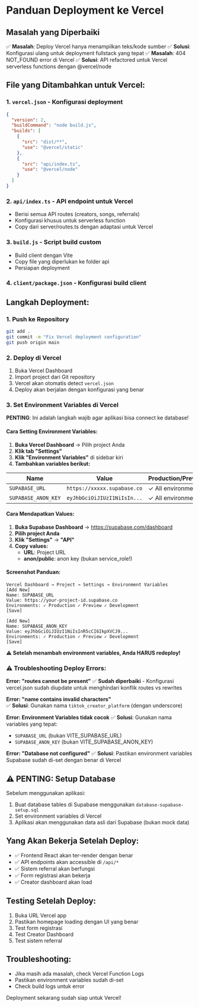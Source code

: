 # Panduan Deployment ke Vercel

## Masalah yang Diperbaiki
✅ **Masalah**: Deploy Vercel hanya menampilkan teks/kode sumber
✅ **Solusi**: Konfigurasi ulang untuk deployment fullstack yang tepat
✅ **Masalah**: 404 NOT_FOUND error di Vercel
✅ **Solusi**: API refactored untuk Vercel serverless functions dengan @vercel/node

## File yang Ditambahkan untuk Vercel:

### 1. `vercel.json` - Konfigurasi deployment
```json
{
  "version": 2,
  "buildCommand": "node build.js",
  "builds": [
    {
      "src": "dist/**",
      "use": "@vercel/static"
    },
    {
      "src": "api/index.ts", 
      "use": "@vercel/node"
    }
  ]
}
```

### 2. `api/index.ts` - API endpoint untuk Vercel
- Berisi semua API routes (creators, songs, referrals)
- Konfigurasi khusus untuk serverless function
- Copy dari server/routes.ts dengan adaptasi untuk Vercel

### 3. `build.js` - Script build custom
- Build client dengan Vite
- Copy file yang diperlukan ke folder api
- Persiapan deployment

### 4. `client/package.json` - Konfigurasi build client

## Langkah Deployment:

### 1. Push ke Repository
```bash
git add .
git commit -m "Fix Vercel deployment configuration"
git push origin main
```

### 2. Deploy di Vercel
1. Buka Vercel Dashboard
2. Import project dari Git repository
3. Vercel akan otomatis detect `vercel.json`
4. Deploy akan berjalan dengan konfigurasi yang benar

### 3. Set Environment Variables di Vercel

**PENTING**: Ini adalah langkah wajib agar aplikasi bisa connect ke database!

#### Cara Setting Environment Variables:
1. **Buka Vercel Dashboard** → Pilih project Anda
2. **Klik tab "Settings"** 
3. **Klik "Environment Variables"** di sidebar kiri
4. **Tambahkan variables berikut:**

| Name | Value | Production/Preview/Development |
|------|-------|--------------------------------|
| `SUPABASE_URL` | `https://xxxxx.supabase.co` | ✓ All environments |
| `SUPABASE_ANON_KEY` | `eyJhbGciOiJIUzI1NiIsIn...` | ✓ All environments |

#### Cara Mendapatkan Values:
1. **Buka Supabase Dashboard** → https://supabase.com/dashboard
2. **Pilih project Anda**
3. **Klik "Settings"** → **"API"**
4. **Copy values:**
   - **URL**: Project URL 
   - **anon/public**: anon key (bukan service_role!)

#### Screenshot Panduan:
```
Vercel Dashboard → Project → Settings → Environment Variables
[Add New] 
Name: SUPABASE_URL
Value: https://your-project-id.supabase.co
Environments: ✓ Production ✓ Preview ✓ Development
[Save]

[Add New]
Name: SUPABASE_ANON_KEY  
Value: eyJhbGciOiJIUzI1NiIsInR5cCI6IkpXVCJ9...
Environments: ✓ Production ✓ Preview ✓ Development
[Save]
```

⚠️ **Setelah menambah environment variables, Anda HARUS redeploy!**

### ⚠️ Troubleshooting Deploy Errors:

**Error: "routes cannot be present"**
✅ **Sudah diperbaiki** - Konfigurasi vercel.json sudah diupdate untuk menghindari konflik routes vs rewrites

**Error: "name contains invalid characters"**  
✅ **Solusi**: Gunakan nama `tiktok_creator_platform` (dengan underscore)

**Error: Environment Variables tidak cocok**
✅ **Solusi**: Gunakan nama variables yang tepat:
- `SUPABASE_URL` (bukan VITE_SUPABASE_URL)
- `SUPABASE_ANON_KEY` (bukan VITE_SUPABASE_ANON_KEY)

**Error: "Database not configured"**
✅ **Solusi**: Pastikan environment variables Supabase sudah di-set dengan benar di Vercel

## ⚠️ PENTING: Setup Database
Sebelum menggunakan aplikasi:
1. Buat database tables di Supabase menggunakan `database-supabase-setup.sql`
2. Set environment variables di Vercel
3. Aplikasi akan menggunakan data asli dari Supabase (bukan mock data)

## Yang Akan Bekerja Setelah Deploy:
- ✅ Frontend React akan ter-render dengan benar
- ✅ API endpoints akan accessible di `/api/*`
- ✅ Sistem referral akan berfungsi
- ✅ Form registrasi akan bekerja
- ✅ Creator dashboard akan load

## Testing Setelah Deploy:
1. Buka URL Vercel app
2. Pastikan homepage loading dengan UI yang benar
3. Test form registrasi
4. Test Creator Dashboard
5. Test sistem referral

## Troubleshooting:
- Jika masih ada masalah, check Vercel Function Logs
- Pastikan environment variables sudah di-set
- Check build logs untuk error

Deployment sekarang sudah siap untuk Vercel!
